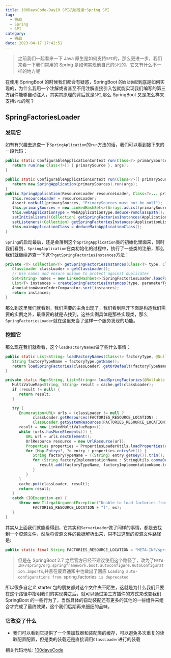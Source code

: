 ```yaml
---
title: 100DaysCode-Day19 SPI机制浅读:Spring SPI
tag:
  - 挑战
  - Spring
  - SPI
category:
  - 挑战
date: 2023-04-17 17:42:51
---
```


> 之前我们一起看来一下 Java 原生是如何支持`SPI`的，那么更进一步，我们来看一下我们常用的
> Spring 是如何实现他自己的`SPI`的，它又有什么不一样的地方呢

在使用 SpringBoot 的时候我们都会有疑惑，SpringBoot 的`自动装配`到底是如何实现的，为什么我用一个注解或者甚至不用注解直接引入包就能实现我们编写的第三方组件能够自动注入，其实其原理的背后就是`SPI`,那么 SpringBoot 又是怎么样来支持`SPI`的呢？

## SpringFactoriesLoader

### 发现它

如有有兴趣去追查一下`SpringAplication`的`run`方法的话，我们可以看到接下来的一段代码：

```java
public static ConfigurableApplicationContext run(Class<?> primarySource, String... args) {
   return run(new Class<?>[] { primarySource }, args);
}

public static ConfigurableApplicationContext run(Class<?>[] primarySources, String[] args) {
   return new SpringApplication(primarySources).run(args);
}
public SpringApplication(ResourceLoader resourceLoader, Class<?>... primarySources) {
   this.resourceLoader = resourceLoader;
   Assert.notNull(primarySources, "PrimarySources must not be null");
   this.primarySources = new LinkedHashSet<>(Arrays.asList(primarySources));
   this.webApplicationType = WebApplicationType.deduceFromClasspath();
   setInitializers((Collection) getSpringFactoriesInstances(ApplicationContextInitializer.class));
   setListeners((Collection) getSpringFactoriesInstances(ApplicationListener.class));
   this.mainApplicationClass = deduceMainApplicationClass();
}
```

`Spring`的启动最后，还是会落到这个`SpringApplication`类的初始化里面来，同时我们看到，`SpringApplication`在类初始化的过程中，执行了一些类的注册，那么我们就继续追查一下这个`getSpringFactoriesInstances`方法：

```java
private <T> Collection<T> getSpringFactoriesInstances(Class<T> type, Class<?>[] parameterTypes, Object... args) {
   ClassLoader classLoader = getClassLoader();
   // Use names and ensure unique to protect against duplicates
   Set<String> names = new LinkedHashSet<>(SpringFactoriesLoader.loadFactoryNames(type, classLoader));
   List<T> instances = createSpringFactoriesInstances(type, parameterTypes, classLoader, args, names);
   AnnotationAwareOrderComparator.sort(instances);
   return instances;
}
```

那么到这里我们就看到，我们需要的主角出现了，我们看到除开下面是构造我们需要的实例之外，最重要的就是去找到，这些实例具体是那些实现类，那么`SpringFactoriesLoader`就在这里充当了这样一个服务发现的功能。

### 挖掘它

那么现在我们就看看，这个`loadFactoryNames`做了些什么事情：

```java
public static List<String> loadFactoryNames(Class<?> factoryType, @Nullable ClassLoader classLoader) {
   String factoryTypeName = factoryType.getName();
   return loadSpringFactories(classLoader).getOrDefault(factoryTypeName, Collections.emptyList());
}

private static Map<String, List<String>> loadSpringFactories(@Nullable ClassLoader classLoader) {
   MultiValueMap<String, String> result = cache.get(classLoader);
   if (result != null) {
      return result;
   }

   try {
      Enumeration<URL> urls = (classLoader != null ?
            classLoader.getResources(FACTORIES_RESOURCE_LOCATION) :
            ClassLoader.getSystemResources(FACTORIES_RESOURCE_LOCATION));
      result = new LinkedMultiValueMap<>();
      while (urls.hasMoreElements()) {
         URL url = urls.nextElement();
         UrlResource resource = new UrlResource(url);
         Properties properties = PropertiesLoaderUtils.loadProperties(resource);
         for (Map.Entry<?, ?> entry : properties.entrySet()) {
            String factoryTypeName = ((String) entry.getKey()).trim();
            for (String factoryImplementationName : StringUtils.commaDelimitedListToStringArray((String) entry.getValue())) {
               result.add(factoryTypeName, factoryImplementationName.trim());
            }
         }
      }
      cache.put(classLoader, result);
      return result;
   }
   catch (IOException ex) {
      throw new IllegalArgumentException("Unable to load factories from location [" +
            FACTORIES_RESOURCE_LOCATION + "]", ex);
   }
}
```

其实从上面我们就能看得到，它其实和`ServerLoader`做了同样的事情，都是去找到一个资源文件，然后将资源文件的数据解析出来，只不过这里的资源文件路径是:

```java
public static final String FACTORIES_RESOURCE_LOCATION = "META-INF/spring.factories";
```

> 但是在 SpringBoot 2.7 之后官方已经不建议使用这个路径了，改为了`META-INF/spring/org.springframework.boot.autoconfigure.AutoConfiguration.imports`,并且在废弃通知中也做出了回应
> `Loading auto-configurations from `spring.factories` is deprecated`

所以很多自定义 starter 包的朋友都对这个文件夹不陌生，这就是为什么我们只要在这个路径中指明我们的实现类之后，就可以通过第三方插件的方式来改变我们 SpringBoot 的一些行为了，当然具体的自动装配还有更多的其他的一些组件来组合才完成了最终效果，这个我们后期再来细细的品味。

### 它改变了什么

- 我们可以看到它提供了一个类加载器和装配类的缓存，可以避免多次重复的读取配置配置，但是类的装载还是直接调用`ClassLoader`进行的装载

相关代码地址:
[100daysCode](https://github.com/dgjungleP/100days-code-round1)
